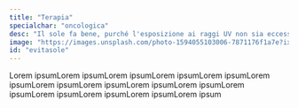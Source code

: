 ```yaml
---
title: "Terapia"
specialchar: "oncologica"
desc: "Il sole fa bene, purché l'esposizione ai raggi UV non sia eccessiva."
image: "https://images.unsplash.com/photo-1594055103006-7871176f1a7e?ixid=MnwxMjA3fDB8MHxwaG90by1wYWdlfHx8fGVufDB8fHx8&ixlib=rb-1.2.1&auto=format&fit=crop&w=2100&q=80"
id: "evitasole"
---
```


Lorem ipsumLorem ipsumLorem ipsumLorem ipsumLorem ipsumLorem ipsumLorem ipsumLorem ipsumLorem ipsumLorem ipsumLorem ipsumLorem ipsumLorem ipsumLorem ipsumLorem ipsum
